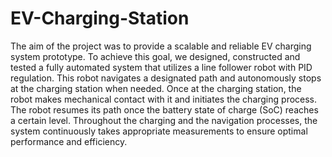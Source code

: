 # EV-Charging-Station

The aim of the project was to provide a scalable and reliable EV charging system prototype. To achieve this goal, we designed, constructed and tested a fully automated system that utilizes a line follower robot with PID regulation. This robot navigates a designated path and autonomously stops at the charging station when needed. Once at the charging station, the robot makes mechanical contact with it and initiates the charging process. The robot resumes its path once the battery state of charge (SoC) reaches a certain level. Throughout the charging and the navigation processes, the system continuously takes appropriate measurements to ensure optimal performance and efficiency. 
